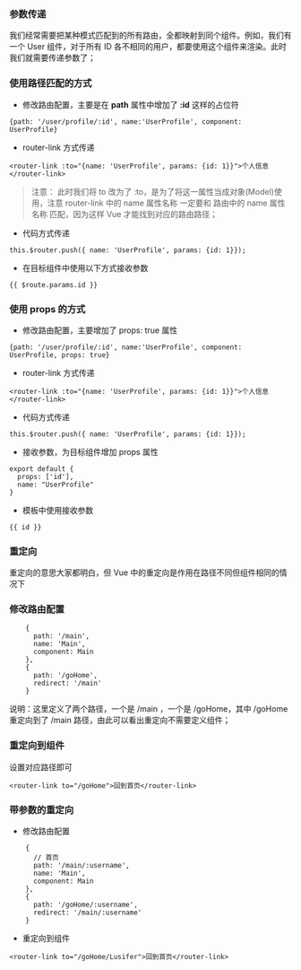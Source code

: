 ### 参数传递

我们经常需要把某种模式匹配到的所有路由，全都映射到同个组件。例如，我们有一个 User 组件，对于所有 ID 各不相同的用户，都要使用这个组件来渲染。此时我们就需要传递参数了；

### 使用路径匹配的方式

- 修改路由配置，主要是在 **path** 属性中增加了 **:id** 这样的占位符

```
{path: '/user/profile/:id', name:'UserProfile', component: UserProfile}
```

- router-link 方式传递

```
<router-link :to="{name: 'UserProfile', params: {id: 1}}">个人信息</router-link>
```

> 注意： 此时我们将 to 改为了 :to，是为了将这一属性当成对象(Model)使用，注意 router-link 中的 name 属性名称 一定要和 路由中的 name 属性名称 匹配，因为这样 Vue 才能找到对应的路由路径；

- 代码方式传递

```
this.$router.push({ name: 'UserProfile', params: {id: 1}});
```

- 在目标组件中使用以下方式接收参数

```
{{ $route.params.id }}
```

### 使用 props 的方式

- 修改路由配置，主要增加了 props: true 属性

```
{path: '/user/profile/:id', name:'UserProfile', component: UserProfile, props: true}
```

- router-link 方式传递

```
<router-link :to="{name: 'UserProfile', params: {id: 1}}">个人信息</router-link>
```

- 代码方式传递

```
this.$router.push({ name: 'UserProfile', params: {id: 1}});
```

- 接收参数，为目标组件增加 props 属性

```
export default {
  props: ['id'],
  name: "UserProfile"
}
```

- 模板中使用接收参数

```
{{ id }}
```

### 重定向

重定向的意思大家都明白，但 Vue 中的重定向是作用在路径不同但组件相同的情况下

### 修改路由配置

```
    {
      path: '/main',
      name: 'Main',
      component: Main
    },
    {
      path: '/goHome',
      redirect: '/main'
    }
```

说明：这里定义了两个路径，一个是 /main ，一个是 /goHome，其中 /goHome 重定向到了 /main 路径，由此可以看出重定向不需要定义组件；

### 重定向到组件

设置对应路径即可

```
<router-link to="/goHome">回到首页</router-link>
```

### 带参数的重定向

- 修改路由配置

```
    {
      // 首页
      path: '/main/:username',
      name: 'Main',
      component: Main
    },
    {
      path: '/goHome/:username',
      redirect: '/main/:username'
    }
```

- 重定向到组件

```
<router-link to="/goHome/Lusifer">回到首页</router-link>
```
